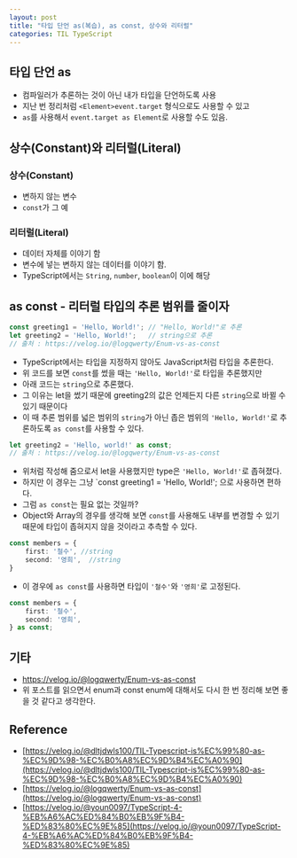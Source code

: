 ```yaml
---
layout: post
title: "타입 단언 as(복습), as const, 상수와 리터럴"
categories: TIL TypeScript
---
```


## 타입 단언 as

- 컴파일러가 추론하는 것이 아닌 내가 타입을 단언하도록 사용
- 지난 번 정리처럼 `<Element>event.target` 형식으로도 사용할 수 있고
- `as`를 사용해서 `event.target as Element`로 사용할 수도 있음.

## 상수(Constant)와 리터럴(Literal)

### 상수(Constant)

- 변하지 않는 변수
- `const`가 그 예

### 리터럴(Literal)

- 데이터 자체를 이야기 함
- 변수에 넣는 변하지 않는 데이터를 이야기 함.
- TypeScript에서는 `String`, `number`, `boolean`이 이에 해당

## as const - 리터럴 타입의 추론 범위를 줄이자

```TypeScript
const greeting1 = 'Hello, World!'; // "Hello, World!"로 추론
let greeting2 = 'Hello, World!';   // string으로 추론
// 출처 : https://velog.io/@logqwerty/Enum-vs-as-const
```

- TypeScript에서는 타입을 지정하지 않아도 JavaScript처럼 타입을 추론한다.
- 위 코드를 보면 `const`를 썼을 때는 `'Hello, World!'`로 타입을 추론했지만
- 아래 코드는 `string`으로 추론했다.
- 그 이유는 let을 썼기 때문에 greeting2의 값은 언제든지 다른 `string`으로 바뀔 수 있기 때문이다
- 이 때 추론 범위를 넓은 범위의 `string`가 아닌 좁은 범위의 `'Hello, World!'`로 추론하도록 `as const`를 사용할 수 있다.

```TypeScript
let greeting2 = 'Hello, world!' as const;
// 출처 : https://velog.io/@logqwerty/Enum-vs-as-const
```

- 위처럼 작성해 줌으로서 let을 사용했지만 type은 `'Hello, World!'`로 좁혀졌다.
- 하지만 이 경우는 그냥 `const greeting1 = 'Hello, World!'; 으로 사용하면 편하다.
- 그럼 `as const`는 필요 없는 것일까?
- Object와 Array의 경우를 생각해 보면 `const`를 사용해도 내부를 변경할 수 있기 때문에 타입이 좁혀지지 않을 것이라고 추측할 수 있다.

```TypeScript
const members = {
    first: '철수', //string
    second: '영희',  //string
}
```

- 이 경우에 `as const`를 사용하면 타입이 `'철수'`와 `'영희'`로 고정된다.

```TypeScript
const members = {
    first: '철수',
    second: '영희',
} as const;
```

## 기타

- https://velog.io/@logqwerty/Enum-vs-as-const
- 위 포스트를 읽으면서 enum과 const enum에 대해서도 다시 한 번 정리해 보면 좋을 것 같다고 생각한다.

## Reference

- [https://velog.io/@dltjdwls100/TIL-Typescript-is%EC%99%80-as-%EC%9D%98-%EC%B0%A8%EC%9D%B4%EC%A0%90](https://velog.io/@dltjdwls100/TIL-Typescript-is%EC%99%80-as-%EC%9D%98-%EC%B0%A8%EC%9D%B4%EC%A0%90)
- [https://velog.io/@logqwerty/Enum-vs-as-const](https://velog.io/@logqwerty/Enum-vs-as-const)
- [https://velog.io/@youn0097/TypeScript-4-%EB%A6%AC%ED%84%B0%EB%9F%B4-%ED%83%80%EC%9E%85](https://velog.io/@youn0097/TypeScript-4-%EB%A6%AC%ED%84%B0%EB%9F%B4-%ED%83%80%EC%9E%85)
